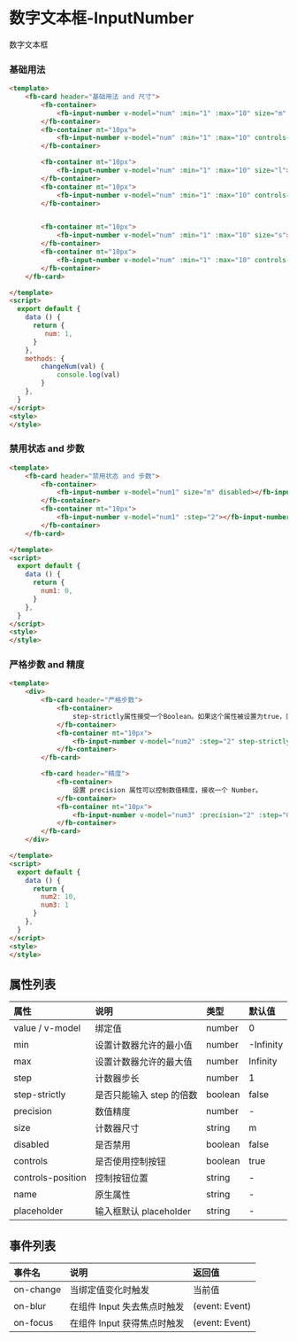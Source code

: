 [comment]: <> (fb-docs: docsify/fb-ui/03/input-number/README.md)

# 数字文本框-InputNumber
数字文本框


### 基础用法

```html run {title:'示例演示'}
<template>
    <fb-card header="基础用法 and 尺寸">
        <fb-container>
            <fb-input-number v-model="num" :min="1" :max="10" size="m" @on-change="changeNum"></fb-input-number>
        </fb-container>
        <fb-container mt="10px">
            <fb-input-number v-model="num" :min="1" :max="10" controls-position="right"></fb-input-number>
        </fb-container>

        <fb-container mt="10px">
            <fb-input-number v-model="num" :min="1" :max="10" size="l"></fb-input-number>
        </fb-container>
        <fb-container mt="10px">
            <fb-input-number v-model="num" :min="1" :max="10" controls-position="right" size="l"></fb-input-number>
        </fb-container>


        <fb-container mt="10px">
            <fb-input-number v-model="num" :min="1" :max="10" size="s"></fb-input-number>
        </fb-container>
        <fb-container mt="10px">
            <fb-input-number v-model="num" :min="1" :max="10" controls-position="right" size="s"></fb-input-number>
        </fb-container>
    </fb-card>

</template>
<script>
  export default {
    data () {
      return {
         num: 1,
      }
    },
    methods: {
        changeNum(val) {
            console.log(val)
        }
	},
  }
</script>
<style>
</style>
```

### 禁用状态 and 步数

```html run {title:'示例演示'}
<template>
	<fb-card header="禁用状态 and 步数">
        <fb-container>
            <fb-input-number v-model="num1" size="m" disabled></fb-input-number>
        </fb-container>
        <fb-container mt="10px">
            <fb-input-number v-model="num1" :step="2"></fb-input-number>
        </fb-container>
    </fb-card>

</template>
<script>
  export default {
    data () {
      return {
        num1: 0,
      }
    },
  }
</script>
<style>
</style>
```

### 严格步数 and 精度

```html run {title:'示例演示'}
<template>
	<div>
        <fb-card header="严格步数">
            <fb-container>
                step-strictly属性接受一个Boolean。如果这个属性被设置为true，则只能输入步数的倍数。
            </fb-container>
            <fb-container mt="10px">
                <fb-input-number v-model="num2" :step="2" step-strictly></fb-input-number>
            </fb-container>
        </fb-card>

        <fb-card header="精度">
            <fb-container>
                设置 precision 属性可以控制数值精度，接收一个 Number。
            </fb-container>
            <fb-container mt="10px">
                <fb-input-number v-model="num3" :precision="2" :step="0.01" :max="10"></fb-input-number>
            </fb-container>
        </fb-card>
    </div>

</template>
<script>
  export default {
    data () {
      return {
        num2: 10,
        num3: 1
      }
    },
  }
</script>
<style>
</style>
```


## 属性列表

| 属性 | 说明 | 类型 | 默认值 |
|:-----|:----|:-----|:-------|
| value / v-model | 绑定值 | number  | 0 |
| min | 设置计数器允许的最小值 | number | -Infinity |
| max | 设置计数器允许的最大值 | number | Infinity |
| step | 计数器步长 | number | 1 |
| step-strictly | 是否只能输入 step 的倍数 | boolean | false |
| precision | 数值精度 | number | - |
| size | 计数器尺寸 | string | m |
| disabled | 是否禁用 | boolean | false |
| controls | 是否使用控制按钮 | boolean | true |
| controls-position | 控制按钮位置 | string | - |
| name | 原生属性 | string | - |
| placeholder | 输入框默认 placeholder | string | - |



## 事件列表

| 事件名 | 说明 | 返回值 |
|:-------|:----|:-------|
| on-change | 当绑定值变化时触发 | 当前值
| on-blur | 在组件 Input 失去焦点时触发 | (event: Event)
| on-focus | 在组件 Input 获得焦点时触发 | (event: Event)


